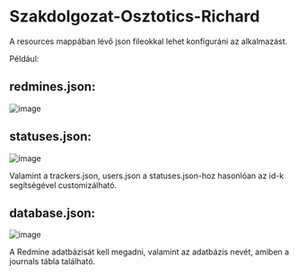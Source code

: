 # Szakdolgozat-Osztotics-Richard

A resources mappában lévő json fileokkal lehet konfiguráni az alkalmazást.

Például:
## redmines.json:
![image](https://github.com/Cliad14/Szakdolgozat-Osztotics-Richard/assets/44109518/609ab27d-7259-4f0e-b860-e00cc00a8e57)

## statuses.json:
![image](https://github.com/Cliad14/Szakdolgozat-Osztotics-Richard/assets/44109518/296bbcde-aadd-430f-aa29-f21481714508)

Valamint a trackers.json, users.json a statuses.json-hoz hasonlóan az id-k segítségével customizálható.

## database.json:
![image](https://github.com/Cliad14/Szakdolgozat-Osztotics-Richard/assets/44109518/4039e620-9282-4d0b-b03c-837db30a6945)

A Redmine adatbázisát kell megadni, valamint az adatbázis nevét, amiben a journals tábla található.
